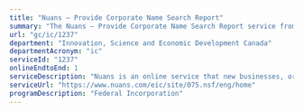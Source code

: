 ```yaml
---
title: "Nuans – Provide Corporate Name Search Report"
summary: "The Nuans – Provide Corporate Name Search Report service from Innovation, Science and Economic Development Canada is available end-to-end online, according to the GC Service Inventory."
url: "gc/ic/1237"
department: "Innovation, Science and Economic Development Canada"
departmentAcronym: "ic"
serviceId: "1237"
onlineEndtoEnd: 1
serviceDescription: "Nuans is an online service that new businesses, or their representatives, use at the time of their incorporation to compare their proposed name with already existing names and trademarks. Before approving a new corporate name, most provincial and territorial governments require a Nuans report, which is a list of existing corporate and business names, as well as trademarks, that are similar to the one being proposed."
serviceUrl: "https://www.nuans.com/eic/site/075.nsf/eng/home"
programDescription: "Federal Incorporation"
---
```

